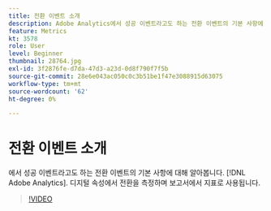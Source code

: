 ```yaml
---
title: 전환 이벤트 소개
description: Adobe Analytics에서 성공 이벤트라고도 하는 전환 이벤트의 기본 사항에 대해 알아봅니다. 디지털 속성에서 전환을 측정하며 보고서에서 지표로 사용됩니다.
feature: Metrics
kt: 3578
role: User
level: Beginner
thumbnail: 28764.jpg
exl-id: 3f2876fe-d7da-47d3-a23d-0d8f790f7f5b
source-git-commit: 28e6e043ac050c0c3b51be1f47e3088915d63075
workflow-type: tm+mt
source-wordcount: '62'
ht-degree: 0%

---
```


# 전환 이벤트 소개

에서 성공 이벤트라고도 하는 전환 이벤트의 기본 사항에 대해 알아봅니다. [!DNL Adobe Analytics]. 디지털 속성에서 전환을 측정하며 보고서에서 지표로 사용됩니다.

>[!VIDEO](https://video.tv.adobe.com/v/28764/?quality=12&learn=on)
